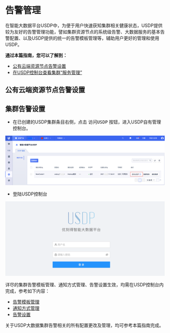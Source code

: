 # 告警管理

在智能大数据平台USDP中，为便于用户快速获知集群相关健康状态，USDP提供较为友好的告警管理功能，譬如集群资源节点的系统级告警、大数据服务的基本告警配置、以及USDP提供的统一的告警模板管理等，辅助用户更好的管理和使用USDP。



**通过本篇指南，您可以了解到：**

- [公有云端资源节点告警设置](/USDP/operate/alarm/README?id=公有云端资源节点告警设置)
- [在USDP控制台查看集群“服务管理”](/USDP/operate/alarm/README?id=集群告警设置)



## 公有云端资源节点告警设置













## 集群告警设置

- 在已创建的USDP集群条目右侧，点击 <kbd>访问USDP</kbd> 按钮，进入USDP自有管理控制台。

![node_ucloud_usdp_console_entrance](../../images/operate/node/node_ucloud_usdp_console_entrance.png)

- 登陆USDP控制台

![node_usdp_console_entrance](../../images/operate/node/node_usdp_console_login.png)

详尽的集群告警模板管理、通知方式管理、告警设置生效，均需在USDP控制台内完成，参考如下内容：

* [告警模板管理](/USDP/operate/alarm/alarm_template)
* [通知方式管理](/USDP/operate/alarm/notification_object)
* [告警设置](/USDP/operate/alarm/set_alarm)



关于USDP大数据集群告警相关的所有配置更改及管理，均可参考本篇指南完成。

